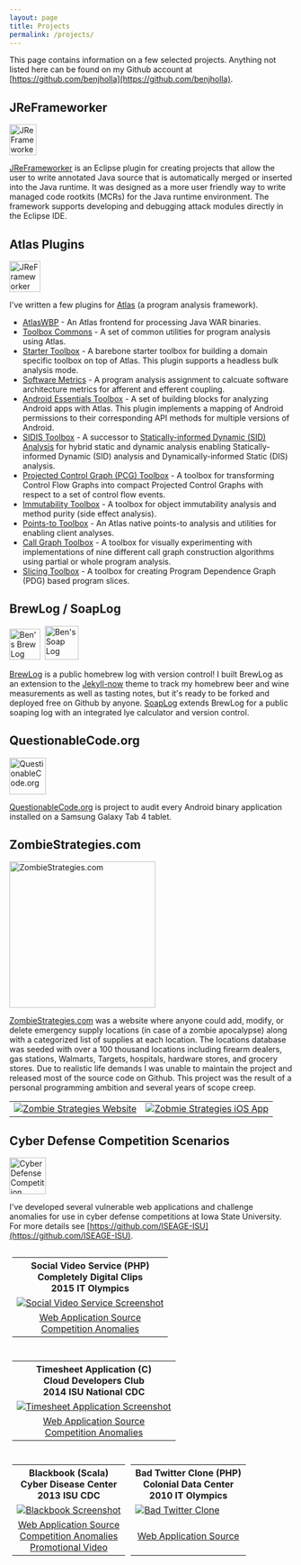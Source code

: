```yaml
---
layout: page
title: Projects
permalink: /projects/
---
```


This page contains information on a few selected projects. Anything not listed here can be found on my Github account at [https://github.com/benjholla](https://github.com/benjholla).

## JReFrameworker
<a href="https://jreframeworker.com/"><img src="https://jreframeworker.com/images/JReFrameworker.png" alt="JReFrameworker" width="48" height="55" /></a>

[JReFrameworker](https://jreframeworker.com/) is an Eclipse plugin for creating projects that allow the user to write annotated Java source that is automatically merged or inserted into the Java runtime. It was designed as a more user friendly way to write managed code rootkits (MCRs) for the Java runtime environment. The framework supports developing and debugging attack modules directly in the Eclipse IDE.

## Atlas Plugins
<img src="https://ben-holland.com/AtlasWBP/images/toolbox.png" alt="JReFrameworker" width="55" height="55" />

I've written a few plugins for [Atlas](http://www.ensoftcorp.com/atlas/) (a program analysis framework).

- [AtlasWBP](https://ben-holland.com/AtlasWBP/) - An Atlas frontend for processing Java WAR binaries.
- [Toolbox Commons](https://ensoftcorp.github.io/toolbox-commons/) - A set of common utilities for program analysis using Atlas.
- [Starter Toolbox](https://github.com/EnSoftCorp/Starter-Toolbox) - A barebone starter toolbox for building a domain specific toolbox on top of Atlas. This plugin supports a headless bulk analysis mode.
- [Software Metrics](https://github.com/benjholla/SoftwareMetricsAssignment) - A program analysis assignment to calcuate software architecture metrics for afferent and efferent coupling.
- [Android Essentials Toolbox](https://ensoftcorp.github.io/android-essentials-toolbox/) - A set of building blocks for analyzing Android apps with Atlas. This plugin implements a mapping of Android permissions to their corresponding API methods for multiple versions of Android.
- [SIDIS Toolbox](https://github.com/kcsl/sidis-toolbox) - A successor to [Statically-informed Dynamic (SID) Analysis](https://ensoftcorp.github.io/SID/) for hybrid static and dynamic analysis enabling Statically-informed Dynamic (SID) analysis and Dynamically-informed Static  (DIS) analysis.
- [Projected Control Graph (PCG) Toolbox](https://ensoftcorp.github.io/pcg-toolbox/) - A toolbox for transforming Control Flow Graphs into compact Projected Control Graphs with respect to a set of control flow events.
- [Immutability Toolbox](https://ensoftcorp.github.io/immutability-toolbox/) - A toolbox for object immutability analysis and method purity (side effect analysis).
- [Points-to Toolbox](https://ensoftcorp.github.io/points-to-toolbox/) - An Atlas native points-to analysis and utilities for enabling client analyses.
- [Call Graph Toolbox](https://ensoftcorp.github.io/call-graph-toolbox) - A toolbox for visually experimenting with implementations of nine different call graph construction algorithms using partial or whole program analysis.
- [Slicing Toolbox](https://ensoftcorp.github.io/slicing-toolbox/) - A toolbox for creating Program Dependence Graph (PDG) based program slices.

## BrewLog&nbsp;/&nbsp;SoapLog
<a href="https://ben-holland.com/BrewLog/"><img src="https://raw.githubusercontent.com/benjholla/BrewLog/master/images/logo.png" alt="Ben's Brew Log" width="55" height="55" /></a>&nbsp;&nbsp;<a href="https://ben-holland.com/SoapLog/"><img src="https://raw.githubusercontent.com/benjholla/SoapLog/master/images/logo.png" alt="Ben's Soap Log" width="60" height="60" /></a>

[BrewLog](https://github.com/benjholla/BrewLog) is a public homebrew log with version control!  I built BrewLog as an extension to the [Jekyll-now](https://github.com/barryclark/jekyll-now) theme to track my homebrew beer and wine measurements as well as tasting notes, but it's ready to be forked and deployed free on Github by anyone. [SoapLog](https://github.com/benjholla/SoapLog) extends BrewLog for a public soaping log with an integrated lye calculator and version control.

## QuestionableCode.org
<a href="https://questionablecode.org"><img src="https://raw.githubusercontent.com/questionablecode/questionablecode.github.io/master/images/logo.png" alt="QuestionableCode.org" width="65" height="65" /></a>

[QuestionableCode.org](https://questionablecode.org) is project to audit every Android binary application installed on a Samsung Galaxy Tab 4 tablet.

## ZombieStrategies.com
<a href="https://github.com/benjholla/ZombieStrategies"><img src="/images/projects/zombie_strategies/logo.png" alt="ZombieStrategies.com" width="260" /></a>

[ZombieStrategies.com](https://github.com/benjholla/ZombieStrategies) was a website where anyone could add, modify, or delete emergency supply locations (in case of a zombie apocalypse) along with a categorized list of supplies at each location. The locations database was seeded with over a 100 thousand locations including firearm dealers, gas stations, Walmarts, Targets, hospitals, hardware stores, and grocery stores. Due to realistic life demands I was unable to maintain the project and released most of the source code on Github. This project was the result of a personal programming ambition and several years of scope creep.

<table>
  <tr>
    <td>
		<a href="https://youtu.be/9xb8_muQE10">
    		<img style="max-width:300px" src="/images/projects/zombie_strategies/screenshot-web.png" alt="Zombie Strategies Website"/>
    	</a>
	</td>
	<td>
		<a href="https://youtu.be/6WBGLD_DBsw">
    		<img style="max-width:300px" src="/images/projects/zombie_strategies/screenshot-ios.png" alt="Zobmie Strategies iOS App"/>
    	</a>
	</td>
  </tr>
</table>

## Cyber Defense Competition Scenarios
<a href="https://github.com/ISEAGE-ISU"><img src="/images/cdc.png" alt="Cyber Defense Competition Scenarios" width="65" height="65" /></a>

I've developed several vulnerable web applications and challenge anomalies for use in cyber defense competitions at Iowa State University.  For more details see [https://github.com/ISEAGE-ISU](https://github.com/ISEAGE-ISU).

<center>

<div style="float:left; margin-left:5px; margin-right:5px; margin-bottom:10px;">
<table>
  <tr>
    <th><b>Social&nbsp;Video&nbsp;Service</b>&nbsp;(PHP)<br>Completely&nbsp;Digital&nbsp;Clips<br>2015&nbsp;IT&nbsp;Olympics</th>
  </tr>
  <tr>
    <td>
    	<a href="/images/projects/bad-youtube/homepage.png" data-lightbox="bad-youtube" data-title="Social Video Service">
    		<img style="max-width:300px" src="/images/projects/bad-youtube/thumbnail.png" alt="Social Video Service Screenshot"/>
    	</a>
		<a href="/images/projects/bad-youtube/architecture.png" data-lightbox="bad-youtube" data-title="Social Video Service Architecture"></a>
    </td>
  </tr>
  <tr>
    <td><center><a href="https://github.com/benjholla/CompletelyDigitalClips">Web Application Source</a><br /><a href="https://github.com/benjholla/CompletelyDigitalClips/tree/master/anomalies">Competition Anomalies</a></center></td>
  </tr>
</table>
</div>

<div style="float:left; margin-left:5px; margin-right:5px; margin-bottom:10px;">
<table>
  <tr>
    <th><b>Timesheet&nbsp;Application</b>&nbsp;(C)<br>Cloud&nbsp;Developers&nbsp;Club<br>2014&nbsp;ISU&nbsp;National&nbsp;CDC</th>
  </tr>
  <tr>
    <td>
    	<a href="/images/projects/timesheet/timesheet.png" data-lightbox="timesheet-application" data-title="Timesheet Application">
    		<img style="max-width:300px" src="/images/projects/timesheet/thumbnail.png" alt="Timesheet Application Screenshot"/>
    	</a>
		<a href="/images/projects/timesheet/homepage.png" data-lightbox="timesheet-application" data-title="Web Application Homepage"></a>
		<a href="/images/projects/timesheet/portal.png" data-lightbox="timesheet-application" data-title="Timesheet Application Employee Portal"></a>
		<a href="/images/projects/timesheet/admin.png" data-lightbox="timesheet-application" data-title="Timesheet Application Admin Functions"></a>
    </td>
  </tr>
  <tr>
    <td><center><a href="https://github.com/benjholla/NCDC2014">Web Application Source</a><br /><a href="https://github.com/benjholla/ISU_Spring_2014_NCDC_Anomalies">Competition Anomalies</a></center></td>
  </tr>
</table>
</div>

<div style="float:left; margin-left:5px; margin-right:5px; margin-bottom:10px;">
<table>
  <tr>
    <th><b>Blackbook</b>&nbsp;(Scala)<br>Cyber&nbsp;Disease&nbsp;Center<br>2013&nbsp;ISU&nbsp;CDC</th>
  </tr>
  <tr>
    <td>
		<a href="/images/projects/blackbook/blackbook.png" data-lightbox="blackbook" data-title="Blackbook">
    		<img style="max-width:300px" src="/images/projects/blackbook/thumbnail.png" alt="Blackbook Screenshot"/>
    	</a>
		<a href="/images/projects/blackbook/blackbook_login.png" data-lightbox="blackbook" data-title="Blackbook Login"></a>
		<a href="/images/projects/blackbook/blackbook_users.png" data-lightbox="blackbook" data-title="Blackbook Users"></a>
		<a href="/images/projects/blackbook/blackbook_ledger.png" data-lightbox="blackbook" data-title="Blackbook Ledger"></a>
		<a href="/images/projects/blackbook/anonymouse.png" data-lightbox="blackbook" data-title="Fictional Adversary"></a>
	</td>
  </tr>
  <tr>
    <td><center><a href="https://github.com/benjholla/Blackbook">Web Application Source</a><br /><a href="https://github.com/benjholla/ISU_Fall_2013_CDC_Anomalies">Competition Anomalies</a><br /><a href="https://www.youtube.com/watch?v=YHz0pKAQo64">Promotional Video</a></center></td>
  </tr>
</table>
</div>

<div style="float:left; margin-left:5px; margin-right:5px; margin-bottom:10px;">
<table>
  <tr>
    <th><b>Bad&nbsp;Twitter&nbsp;Clone</b>&nbsp;(PHP)<br>Colonial&nbsp;Data&nbsp;Center<br>2010&nbsp;IT&nbsp;Olympics</th>
  </tr>
  <tr>
    <td>
		<a href="/images/projects/bad-twitter/homepage.png" data-lightbox="bad-twitter-clone" data-title="Bad Twitter Clone">
    		<img style="max-width:300px" src="/images/projects/bad-twitter/thumbnail.png" alt="Bad Twitter Clone"/>
    	</a>
	</td>
  </tr>
  <tr>
    <td><center>&nbsp;<br /><a href="https://github.com/benjholla/BadTwitterClone">Web Application Source</a><br />&nbsp;<br /></center></td>
  </tr>
</table>
</div>

</center>